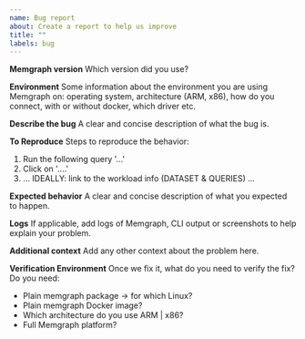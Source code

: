 ```yaml
---
name: Bug report
about: Create a report to help us improve
title: ""
labels: bug
---
```


**Memgraph version**
Which version did you use?

**Environment**
Some information about the environment you are using Memgraph on: operating
system, architecture (ARM, x86), how do you connect, with or without docker,
which driver etc.

**Describe the bug**
A clear and concise description of what the bug is.

**To Reproduce**
Steps to reproduce the behavior:
1. Run the following query '...'
2. Click on '....'
3. ... IDEALLY: link to the workload info (DATASET & QUERIES) ...

**Expected behavior**
A clear and concise description of what you expected to happen.

**Logs**
If applicable, add logs of Memgraph, CLI output or screenshots to help explain
your problem.

**Additional context**
Add any other context about the problem here.

**Verification Environment**
Once we fix it, what do you need to verify the fix?
Do you need:
* Plain memgraph package -> for which Linux?
* Plain memgraph Docker image?
* Which architecture do you use ARM | x86?
* Full Memgraph platform?
